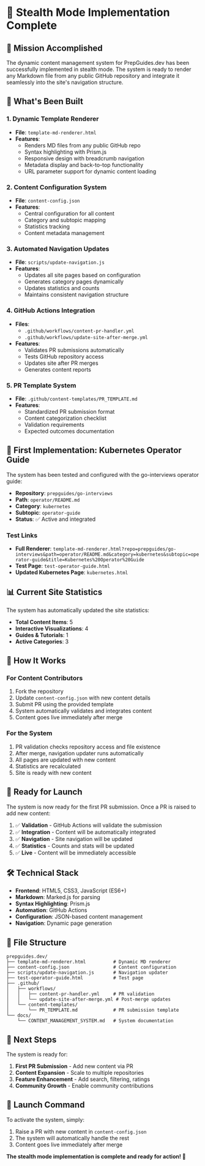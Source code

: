 # 🥷 Stealth Mode Implementation Complete

## 🎯 Mission Accomplished

The dynamic content management system for PrepGuides.dev has been successfully implemented in stealth mode. The system is ready to render any Markdown file from any public GitHub repository and integrate it seamlessly into the site's navigation structure.

## 🚀 What's Been Built

### 1. Dynamic Template Renderer
- **File**: `template-md-renderer.html`
- **Features**: 
  - Renders MD files from any public GitHub repo
  - Syntax highlighting with Prism.js
  - Responsive design with breadcrumb navigation
  - Metadata display and back-to-top functionality
  - URL parameter support for dynamic content loading

### 2. Content Configuration System
- **File**: `content-config.json`
- **Features**:
  - Central configuration for all content
  - Category and subtopic mapping
  - Statistics tracking
  - Content metadata management

### 3. Automated Navigation Updates
- **File**: `scripts/update-navigation.js`
- **Features**:
  - Updates all site pages based on configuration
  - Generates category pages dynamically
  - Updates statistics and counts
  - Maintains consistent navigation structure

### 4. GitHub Actions Integration
- **Files**: 
  - `.github/workflows/content-pr-handler.yml`
  - `.github/workflows/update-site-after-merge.yml`
- **Features**:
  - Validates PR submissions automatically
  - Tests GitHub repository access
  - Updates site after PR merges
  - Generates content reports

### 5. PR Template System
- **File**: `.github/content-templates/PR_TEMPLATE.md`
- **Features**:
  - Standardized PR submission format
  - Content categorization checklist
  - Validation requirements
  - Expected outcomes documentation

## 🎯 First Implementation: Kubernetes Operator Guide

The system has been tested and configured with the go-interviews operator guide:

- **Repository**: `prepguides/go-interviews`
- **Path**: `operator/README.md`
- **Category**: `kubernetes`
- **Subtopic**: `operator-guide`
- **Status**: ✅ Active and integrated

### Test Links
- **Full Renderer**: `template-md-renderer.html?repo=prepguides/go-interviews&path=operator/README.md&category=kubernetes&subtopic=operator-guide&title=Kubernetes%20Operator%20Guide`
- **Test Page**: `test-operator-guide.html`
- **Updated Kubernetes Page**: `kubernetes.html`

## 📊 Current Site Statistics

The system has automatically updated the site statistics:
- **Total Content Items**: 5
- **Interactive Visualizations**: 4
- **Guides & Tutorials**: 1
- **Active Categories**: 3

## 🔄 How It Works

### For Content Contributors
1. Fork the repository
2. Update `content-config.json` with new content details
3. Submit PR using the provided template
4. System automatically validates and integrates content
5. Content goes live immediately after merge

### For the System
1. PR validation checks repository access and file existence
2. After merge, navigation updater runs automatically
3. All pages are updated with new content
4. Statistics are recalculated
5. Site is ready with new content

## 🎉 Ready for Launch

The system is now ready for the first PR submission. Once a PR is raised to add new content:

1. ✅ **Validation** - GitHub Actions will validate the submission
2. ✅ **Integration** - Content will be automatically integrated
3. ✅ **Navigation** - Site navigation will be updated
4. ✅ **Statistics** - Counts and stats will be updated
5. ✅ **Live** - Content will be immediately accessible

## 🛠️ Technical Stack

- **Frontend**: HTML5, CSS3, JavaScript (ES6+)
- **Markdown**: Marked.js for parsing
- **Syntax Highlighting**: Prism.js
- **Automation**: GitHub Actions
- **Configuration**: JSON-based content management
- **Navigation**: Dynamic page generation

## 📁 File Structure

```
prepguides.dev/
├── template-md-renderer.html          # Dynamic MD renderer
├── content-config.json                # Content configuration
├── scripts/update-navigation.js       # Navigation updater
├── test-operator-guide.html           # Test page
├── .github/
│   ├── workflows/
│   │   ├── content-pr-handler.yml     # PR validation
│   │   └── update-site-after-merge.yml # Post-merge updates
│   └── content-templates/
│       └── PR_TEMPLATE.md             # PR submission template
└── docs/
    └── CONTENT_MANAGEMENT_SYSTEM.md   # System documentation
```

## 🎯 Next Steps

The system is ready for:
1. **First PR Submission** - Add new content via PR
2. **Content Expansion** - Scale to multiple repositories
3. **Feature Enhancement** - Add search, filtering, ratings
4. **Community Growth** - Enable community contributions

## 🚀 Launch Command

To activate the system, simply:
1. Raise a PR with new content in `content-config.json`
2. The system will automatically handle the rest
3. Content goes live immediately after merge

**The stealth mode implementation is complete and ready for action! 🎯**
